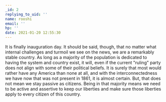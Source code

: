 ```yaml
---
_id: 2
replying_to_uid: ''
name: rooshi
email: ''
hp: ''
date: 2021-01-20 12:55:30
---
```

It is finally inauguration day. It should be said, though, that no matter what internal challenges and turmoil we see on the news, we are a remarkably stable country. As long as a majority of the population is dedicated to having the system and country exist, it will, even if the current "ruling" party does not align with some of their political beliefs. It is surely that most would rather have any America than none at all, and with the interconnectedness we have now that was not present in 1861, it is almost certain.  But, that does not mean we stay passive as citizens. Being in that majority means we need to be active and assertive to keep our liberties and make sure those liberties apply to every citizen of this country.